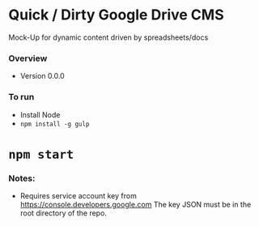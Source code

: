 # Quick / Dirty Google Drive CMS

Mock-Up for dynamic content driven by spreadsheets/docs

### Overview

* Version 0.0.0

### To run

* Install Node
* `npm install -g gulp`
# `npm start`

### Notes:

* Requires service account key from https://console.developers.google.com
The key JSON must be in the root directory of the repo.